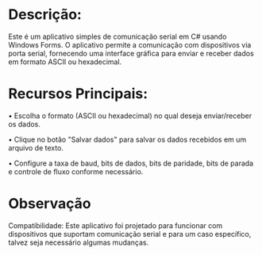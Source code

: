 # Descrição:

Este é um aplicativo simples de comunicação serial em C# usando Windows Forms. O aplicativo permite a comunicação com dispositivos via porta serial, fornecendo uma interface gráfica para enviar e receber dados em formato ASCII ou hexadecimal.

# Recursos Principais:

•	Escolha o formato (ASCII ou hexadecimal) no qual deseja enviar/receber os dados.

•	Clique no botão "Salvar dados" para salvar os dados recebidos em um arquivo de texto.

•	Configure a taxa de baud, bits de dados, bits de paridade, bits de parada e controle de fluxo conforme necessário.

# Observação

Compatibilidade: Este aplicativo foi projetado para funcionar com dispositivos que suportam comunicação serial e para um caso específico, talvez seja necessário algumas mudanças.